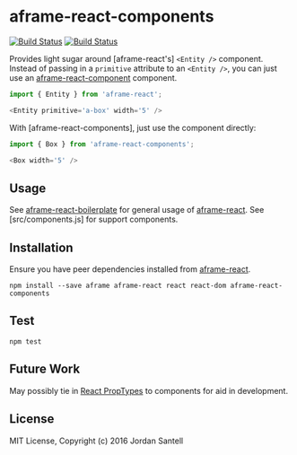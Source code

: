 # aframe-react-components

[![Build Status](http://img.shields.io/travis/jsantell/aframe-react-components.svg?style=flat-square)][travis]
[![Build Status](http://img.shields.io/npm/v/aframe-react-components.svg?style=flat-square)][npm]

Provides light sugar around [aframe-react's] `<Entity />` component. Instead of passing in a `primitive` attribute to an `<Entity />`, you can just use an [aframe-react-component] component.

```js
import { Entity } from 'aframe-react';

<Entity primitive='a-box' width='5' />
```

With [aframe-react-components], just use the component directly:

```js
import { Box } from 'aframe-react-components';

<Box width='5' />
```

## Usage

See [aframe-react-boilerplate] for general usage of [aframe-react]. See [src/components.js] for support components.

## Installation

Ensure you have peer dependencies installed from [aframe-react].

```
npm install --save aframe aframe-react react react-dom aframe-react-components
```

## Test

```
npm test
```

## Future Work

May possibly tie in [React PropTypes][proptypes] to components for aid in development.

## License

MIT License, Copyright (c) 2016 Jordan Santell

[aframe-react]: https://www.npmjs.com/package/aframe-react
[aframe-react-component]: https://www.npmjs.com/package/aframe-react-component
[aframe-react-boilerplate]: https://github.com/ngokevin/aframe-react-boilerplate
[proptypes]: https://facebook.github.io/react/docs/react-component.html#proptypes
[travis]: https://travis-ci.org/jsantell/aframe-react-components
[npm]: https://www.npmjs.org/package/aframe-react-components
